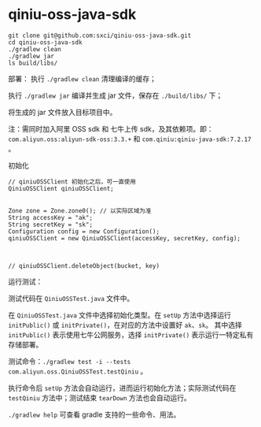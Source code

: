 # qiniu-oss-java-sdk

```
git clone git@github.com:sxci/qiniu-oss-java-sdk.git
cd qiniu-oss-java-sdk
./gradlew clean
./gradlew jar
ls build/libs/
```


部署：
执行 `./gradlew clean` 清理编译的缓存；

执行 `./gradlew jar` 编译并生成 jar 文件，保存在 `./build/libs/` 下；

将生成的 jar 文件放入目标项目中。

注：需同时加入阿里 OSS sdk 和 七牛上传 sdk，及其依赖项。即： `com.aliyun.oss:aliyun-sdk-oss:3.3.+` 和 `com.qiniu:qiniu-java-sdk:7.2.17` 。

初始化
```
// qiniuOSSClient 初始化之后，可一直使用
QiniuOSSClient qiniuOSSClient;


Zone zone = Zone.zone0(); // 以实际区域为准
String accessKey = "ak";
String secretKey = "sk";
Configuration config = new Configuration();
qiniuOSSClient = new QiniuOSSClient(accessKey, secretKey, config);



// qiniuOSSClient.deleteObject(bucket, key)

```

运行测试：

测试代码在 `QiniuOSSTest.java` 文件中。

在 `QiniuOSSTest.java` 文件中选择初始化类型。在 `setUp` 方法中选择运行 `initPublic()` 或 `initPrivate()`，在对应的方法中设置好 `ak`、`sk`。
其中选择 `initPublic()` 表示使用七牛公网服务，选择 `initPrivate()` 表示运行一特定私有存储部署。

测试命令：`./gradlew test -i --tests com.aliyun.oss.QiniuOSSTest.testQiniu` 。

执行命令后 `setUp` 方法会自动运行，进而运行初始化方法；实际测试代码在 `testQiniu` 方法中；测试结束 `tearDown` 方法也会自动运行。


`./gradlew help` 可查看 gradle 支持的一些命令、用法。
